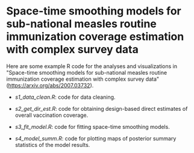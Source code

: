# Space-time smoothing models for sub-national measles routine immunization coverage estimation with complex survey data

Here are some example R code for the analyses and visualizations in "Space-time smoothing models for sub-national measles routine immunization coverage estimation with complex survey data" (https://arxiv.org/abs/2007.03732).

- *s1_data_clean.R*: code for data cleaning. 

- *s2_get_dir_est.R*: code for obtaining design-based direct estimates of overall vaccination coverage.

- *s3_fit_model.R*: code for fitting space-time smoothing models.

- *s4_model_summ.R*: code for plotting maps of posterior summary statistics of the model results.
